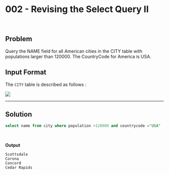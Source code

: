 # 002 - Revising the Select Query II

<br>

## Problem

Query the NAME field for all American cities in the CITY table with populations larger than 120000. The CountryCode for America is USA.


## Input Format

The `CITY` table is described as follows :

![](https://s3.amazonaws.com/hr-challenge-images/8137/1449729804-f21d187d0f-CITY.jpg)

---

## Solution

```SQL
select name from city where population >120000 and countrycode ="USA"
```

<br>

**Output**

```
Scottsdale
Corona
Concord
Cedar Rapids

```
